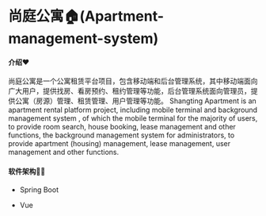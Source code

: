 # 尚庭公寓🏠(Apartment-management-system)

#### 介绍❤️
尚庭公寓是一个公寓租赁平台项目，包含移动端和后台管理系统，其中移动端面向广大用户，提供找房、看房预约、租约管理等功能，后台管理系统面向管理员，提供公寓（房源）管理、租赁管理、用户管理等功能。
Shangting Apartment is an apartment rental platform project, including mobile terminal and background management system , of which the mobile terminal for the majority of users, to provide room search, house booking, lease management and other functions, the background management system for administrators, to provide apartment (housing) management, lease management, user management and other functions.

#### 软件架构🧑‍💻
- Spring Boot

- Vue



